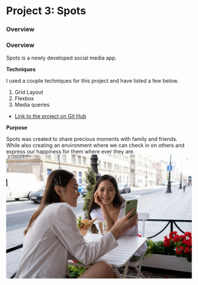 # Project 3: Spots

### Overview

### Overview

Spots is a newly developed social media app.

**Techniques**

I used a couple techniques for this project and have listed a few below.

1. Grid Layout
2. Flexbox
3. Media queries

- [Link to the project on Git Hub](https://github.com/Romero1927/Project-Spots)

**Purpose**

Spots was created to share precious moments with family and friends. While also creating an environment where we can check in on others and express our happiness for them where ever they are.
![Friends enjoying there time together](/images/pexels-ron-lach-8345556.jpg)
